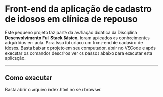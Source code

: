 # Front-end da aplicação de cadastro de idosos em clínica de repouso

Este pequeno projeto faz parte da avaliação didática da Disciplina **Desenvolvimento Full Stack Básico**, foram aplicados os conhecimentos adquiridos em aula. Para isso foi criado um front-end de cadastro de idosos. Basta baixar o projeto em seu computador, abrir no VSCode e após executar os comandos descritos ver os passos abaixo para executar esta aplicação. 

---
## Como executar

Basta abrir o arquivo index.html no seu browser.

